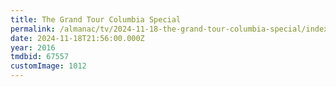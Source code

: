 ```yaml
---
title: The Grand Tour Columbia Special
permalink: /almanac/tv/2024-11-18-the-grand-tour-columbia-special/index.html
date: 2024-11-18T21:56:00.000Z
year: 2016
tmdbid: 67557
customImage: 1012
---
```


